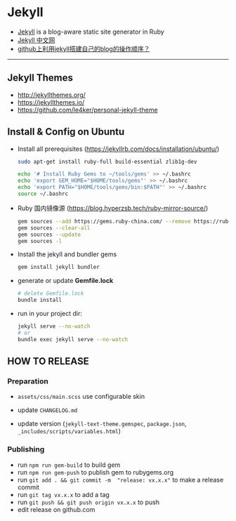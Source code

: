 # Jekyll

* [Jekyll](https://jekyllrb.com/) is a blog-aware static site generator in Ruby
* [Jekyll 中文网](https://www.jekyll.com.cn/)
* [github上利用jekyll搭建自己的blog的操作顺序？](https://www.zhihu.com/question/30018945?sort=created)

---

## Jekyll Themes

- http://jekyllthemes.org/
- https://jekyllthemes.io/
- https://github.com/le4ker/personal-jekyll-theme

## Install & Config on Ubuntu

* Install all prerequisites (https://jekyllrb.com/docs/installation/ubuntu/)
  ```sh
  sudo apt-get install ruby-full build-essential zlib1g-dev

  echo '# Install Ruby Gems to ~/tools/gems' >> ~/.bashrc
  echo 'export GEM_HOME="$HOME/tools/gems"' >> ~/.bashrc
  echo 'export PATH="$HOME/tools/gems/bin:$PATH"' >> ~/.bashrc
  source ~/.bashrc
  ```

* Ruby 国内镜像源 (https://blog.hyperzsb.tech/ruby-mirror-source/)
  ```sh
  gem sources --add https://gems.ruby-china.com/ --remove https://rubygems.org/
  gem sources --clear-all
  gem sources --update
  gem sources -l
  ```

* Install the jekyll and bundler gems
  ```sh
  gem install jekyll bundler
  ```

* generate or update **Gemfile.lock**
  ```sh
  # delete Gemfile.lock
  bundle install
  ```

* run in your project dir: 
  ```sh
  jekyll serve --no-watch
  # or
  bundle exec jekyll serve --no-watch
  ```

## HOW TO RELEASE

### Preparation

- `assets/css/main.scss` use configurable skin

- update `CHANGELOG.md`

- update version (`jekyll-text-theme.gemspec`, `package.json`, `_includes/scripts/variables.html`)

### Publishing

- run `npm run gem-build` to build gem
- run `npm run gem-push` to publish gem to rubygems.org
- run `git add . && git commit -m  "release: vx.x.x"` to make a release commit
- run `git tag vx.x.x` to add a tag
- run `git push && git push origin vx.x.x` to push
- edit release on github.com